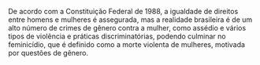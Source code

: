 De acordo com a Constituição Federal de 1988, a igualdade de direitos entre homens e mulheres é assegurada, mas a realidade brasileira é de um alto número de crimes de gênero contra a mulher, como assédio e vários tipos de violência e práticas discriminatórias, podendo culminar no feminicídio, que é definido como a morte violenta de mulheres, motivada por questões de gênero.
